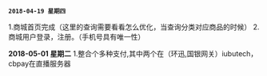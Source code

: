 **`2018-04-19 星期四`**

1.商城首页完成（这里的查询需要看看怎么优化，当查询分类对应商品的时候）
2.商城用户登录，注册。（手机号具有唯一性）

**2018-05-01  星期二**
1.整合个多种支付,其中两个在（环迅,国银网关）iubutech，cbpay在直播服务器

